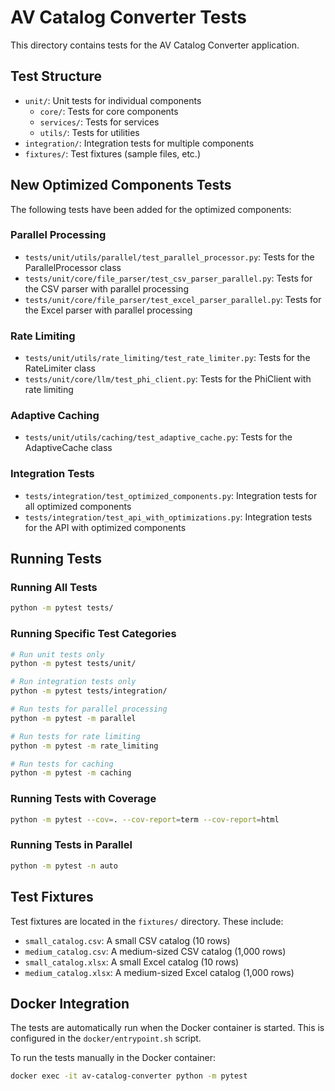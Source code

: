 # AV Catalog Converter Tests

This directory contains tests for the AV Catalog Converter application.

## Test Structure

- `unit/`: Unit tests for individual components
  - `core/`: Tests for core components
  - `services/`: Tests for services
  - `utils/`: Tests for utilities
- `integration/`: Integration tests for multiple components
- `fixtures/`: Test fixtures (sample files, etc.)

## New Optimized Components Tests

The following tests have been added for the optimized components:

### Parallel Processing

- `tests/unit/utils/parallel/test_parallel_processor.py`: Tests for the ParallelProcessor class
- `tests/unit/core/file_parser/test_csv_parser_parallel.py`: Tests for the CSV parser with parallel processing
- `tests/unit/core/file_parser/test_excel_parser_parallel.py`: Tests for the Excel parser with parallel processing

### Rate Limiting

- `tests/unit/utils/rate_limiting/test_rate_limiter.py`: Tests for the RateLimiter class
- `tests/unit/core/llm/test_phi_client.py`: Tests for the PhiClient with rate limiting

### Adaptive Caching

- `tests/unit/utils/caching/test_adaptive_cache.py`: Tests for the AdaptiveCache class

### Integration Tests

- `tests/integration/test_optimized_components.py`: Integration tests for all optimized components
- `tests/integration/test_api_with_optimizations.py`: Integration tests for the API with optimized components

## Running Tests

### Running All Tests

```bash
python -m pytest tests/
```

### Running Specific Test Categories

```bash
# Run unit tests only
python -m pytest tests/unit/

# Run integration tests only
python -m pytest tests/integration/

# Run tests for parallel processing
python -m pytest -m parallel

# Run tests for rate limiting
python -m pytest -m rate_limiting

# Run tests for caching
python -m pytest -m caching
```

### Running Tests with Coverage

```bash
python -m pytest --cov=. --cov-report=term --cov-report=html
```

### Running Tests in Parallel

```bash
python -m pytest -n auto
```

## Test Fixtures

Test fixtures are located in the `fixtures/` directory. These include:

- `small_catalog.csv`: A small CSV catalog (10 rows)
- `medium_catalog.csv`: A medium-sized CSV catalog (1,000 rows)
- `small_catalog.xlsx`: A small Excel catalog (10 rows)
- `medium_catalog.xlsx`: A medium-sized Excel catalog (1,000 rows)

## Docker Integration

The tests are automatically run when the Docker container is started. This is configured in the `docker/entrypoint.sh` script.

To run the tests manually in the Docker container:

```bash
docker exec -it av-catalog-converter python -m pytest
```
